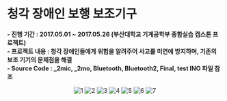 # 청각 장애인 보행 보조기구 

**- 진행 기간 : 2017.05.01 ~ 2017.05.26 (부산대학교 기계공학부 종합실습 캡스톤 프로젝트)**   
**- 프로젝트 내용 : 청각 장애인들에게 위험을 알려주어 사고를 미연에 방지하며, 기존의 보조 기기의 문제점을 해결**   
**- Source Code : _2mic, _2mo, Bluetooth, Bluetooth2, Final, test INO 파일 참조**

<p align="center">
  <img src="https://user-images.githubusercontent.com/47058935/201487619-5b3704c5-9c0f-435e-9fd9-2cb28cc16d90.PNG" alt="1" width="number" />
  <img src="https://user-images.githubusercontent.com/47058935/201487623-7e6efaa6-e690-4125-b2e8-6990ef0eaadf.PNG" alt="2" width="number" />
  <img src="https://user-images.githubusercontent.com/47058935/201487627-51aa464d-69ad-48fc-80af-c5ef70a72da7.PNG" alt="3" width="number" />
  <img src="https://user-images.githubusercontent.com/47058935/201487628-9fa0a8ce-fb82-4c3f-800c-39f3cf0eba3b.PNG" alt="4" width="number" />
  <img src="https://user-images.githubusercontent.com/47058935/201487632-3765c4a1-a2e5-457e-bc42-e45268c121f0.PNG" alt="5" width="number" />
  <img src="https://user-images.githubusercontent.com/47058935/201487633-3d0279ec-7722-4b27-8d7d-8f9cd9897f92.PNG" alt="6" width="number" />
  <img src="https://user-images.githubusercontent.com/47058935/201487635-00f27612-52a1-41c2-9f67-1ab306deb98b.PNG" alt="7" width="number" />
</p>

